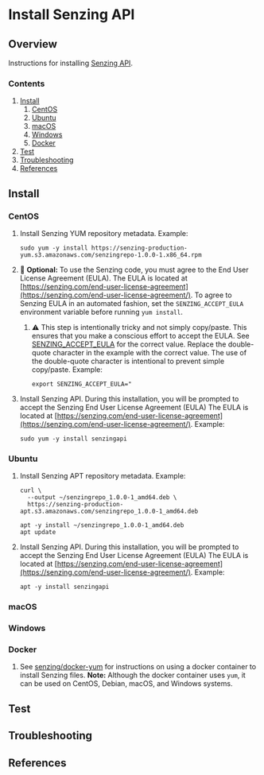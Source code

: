 # Install Senzing API

## Overview

Instructions for installing [Senzing API](../WHATIS/senzing-api.md).

### Contents

1. [Install](#install)
    1. [CentOS](#centos)
    1. [Ubuntu](#ubuntu)
    1. [macOS](#macos)
    1. [Windows](#windows)
    1. [Docker](#docker)
1. [Test](#test)
1. [Troubleshooting](#troubleshooting)
1. [References](#references)

## Install

### CentOS

1. Install Senzing YUM repository metadata.
   Example:

    ```console
    sudo yum -y install https://senzing-production-yum.s3.amazonaws.com/senzingrepo-1.0.0-1.x86_64.rpm
    ```

1. :thinking: **Optional:**
   To use the Senzing code, you must agree to the End User License Agreement (EULA).
   The EULA is located at [https://senzing.com/end-user-license-agreement](https://senzing.com/end-user-license-agreement/).
   To agree to Senzing EULA in an automated fashion,
   set the `SENZING_ACCEPT_EULA` environment variable before running `yum install`.

    1. :warning: This step is intentionally tricky and not simply copy/paste.
       This ensures that you make a conscious effort to accept the EULA.
       See
       [SENZING_ACCEPT_EULA](https://github.com/Senzing/knowledge-base/blob/master/lists/environment-variables.md#senzing_accept_eula)
       for the correct value.
       Replace the double-quote character in the example with the correct value.
       The use of the double-quote character is intentional to prevent simple copy/paste.
       Example:

        ```console
        export SENZING_ACCEPT_EULA="
        ```

1. Install Senzing API.
   During this installation, you will be prompted to accept the Senzing End User License Agreement (EULA)
   The EULA is located at [https://senzing.com/end-user-license-agreement](https://senzing.com/end-user-license-agreement/).
   Example:

    ```console
    sudo yum -y install senzingapi
    ```

### Ubuntu

1. Install Senzing APT repository metadata.
   Example:

    ```console
    curl \
      --output ~/senzingrepo_1.0.0-1_amd64.deb \
      https://senzing-production-apt.s3.amazonaws.com/senzingrepo_1.0.0-1_amd64.deb

    apt -y install ~/senzingrepo_1.0.0-1_amd64.deb
    apt update
    ```

1. Install Senzing API.
   During this installation, you will be prompted to accept the Senzing End User License Agreement (EULA)
   The EULA is located at [https://senzing.com/end-user-license-agreement](https://senzing.com/end-user-license-agreement/).
   Example:

    ```console
    apt -y install senzingapi
    ```

### macOS

### Windows

### Docker

1. See [senzing/docker-yum](https://github.com/Senzing/docker-yum)
   for instructions on using a docker container to install Senzing files.
   **Note:** Although the docker container uses `yum`,
   it can be used on CentOS, Debian, macOS, and Windows systems.

## Test

## Troubleshooting

## References
